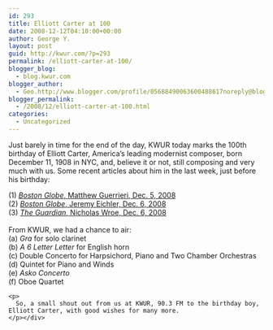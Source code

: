 ```yaml
---
id: 293
title: Elliott Carter at 100
date: 2008-12-12T04:10:00+00:00
author: George Y.
layout: post
guid: http://kwur.com/?p=293
permalink: /elliott-carter-at-100/
blogger_blog:
  - blog.kwur.com
blogger_author:
  - Geo.http://www.blogger.com/profile/05688490063600488617noreply@blogger.com
blogger_permalink:
  - /2008/12/elliott-carter-at-100.html
categories:
  - Uncategorized
---
```

<div class="pf-content">
  <p>
    Just barely in time for the end of the day, KWUR today marks the 100th birthday of Elliott Carter, America’s leading modernist composer, born December 11, 1908 in NYC, and, believe it or not, still composing and very much with us. Some recent articles about him in the last week, just before his birthday:
  </p>
  
  <p>
    (1) <a href="http://www.boston.com/ae/music/articles/2008/12/05/the_composer_in_cambridge_carter_looks_back/"><span style="font-style: italic;">Boston Globe</span>, <span id="byline">Matthew Guerrieri, Dec. 5, 2008</a><br />(2) <a href="http://www.boston.com/ae/music/articles/2008/12/06/the_full_breadth_of_carter/"><span style="font-style: italic;">Boston Globe</span>, Jeremy Eichler, Dec. 6, 2008</a><br />(3) <a href="http://www.guardian.co.uk/music/2008/dec/06/elliott-carter-classical-music"><span style="font-style: italic;">The Guardian</span>, Nicholas Wroe, Dec. 6, 2008</a><br /></span><br />From KWUR, we had a chance to air:<br />(a) <span style="font-style: italic;">Gra</span> for solo clarinet<br />(b) <span style="font-style: italic;">A 6 Letter Letter</span> for English horn<br />(c) Double Concerto for Harpsichord, Piano and Two Chamber Orchestras<br />(d) Quintet for Piano and Winds<br />(e) <span style="font-style: italic;">Asko Concerto</span><br />(f) Oboe Quartet</p> 
    
    <p>
      So, a small shout out from us at KWUR, 90.3 FM to the birthday boy, Elliott Carter, with good wishes for many more.
    </p></div>